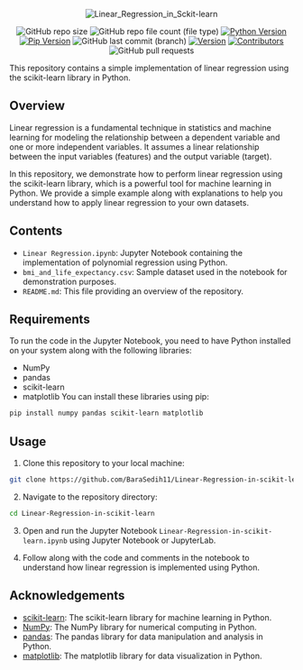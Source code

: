 
<div align=center>
  
  ![Linear_Regression_in_Sckit-learn](https://github.com/BaraSedih11/Linear-Regression-in-scikit-learn/assets/98843912/ec4a6dcb-f8c6-4808-b159-bb75eaaf95ba)


   ![GitHub repo size](https://img.shields.io/github/repo-size/BaraSedih11/Linear-Regression-in-scikit-learn) ![GitHub repo file count (file type)](https://img.shields.io/github/directory-file-count/BaraSedih11/Linear-Regression-in-scikit-learn) [![Python Version](https://img.shields.io/badge/python-3.8-blue)](https://www.python.org/downloads/release/python-380/)
[![Pip Version](https://img.shields.io/badge/pip-21.0-orange)](https://pypi.org/project/pip/21.0/)
 ![GitHub last commit (branch)](https://img.shields.io/github/last-commit/BaraSedih11/Linear-Regression-in-scikit-learn/main)
[![Version](https://img.shields.io/badge/version-v1.0.0-blue)](https://github.com/BaraSedih11/Linear-Regression-in-scikit-learn/releases/tag/v1.0.0)
[![Contributors](https://img.shields.io/github/contributors/BaraSedih11/Linear-Regression-in-scikit-learn)](https://github.com/BaraSedih11/Linear-Regression-in-scikit-learn/graphs/contributors)
![GitHub pull requests](https://img.shields.io/github/issues-pr-raw/BaraSedih11/Linear-Regression-in-scikit-learn)
  
</div>

This repository contains a simple implementation of linear regression using the scikit-learn library in Python.

## Overview
Linear regression is a fundamental technique in statistics and machine learning for modeling the relationship between a dependent variable and one or more independent variables. It assumes a linear relationship between the input variables (features) and the output variable (target).

In this repository, we demonstrate how to perform linear regression using the scikit-learn library, which is a powerful tool for machine learning in Python. We provide a simple example along with explanations to help you understand how to apply linear regression to your own datasets.

## Contents

- `Linear Regression.ipynb`: Jupyter Notebook containing the implementation of polynomial regression using Python.
- `bmi_and_life_expectancy.csv`: Sample dataset used in the notebook for demonstration purposes.
- `README.md`: This file providing an overview of the repository.


## Requirements
To run the code in the Jupyter Notebook, you need to have Python installed on your system along with the following libraries:

* NumPy
* pandas
* scikit-learn
* matplotlib
You can install these libraries using pip:

```bash
pip install numpy pandas scikit-learn matplotlib
```

## Usage

1. Clone this repository to your local machine:

```bash
git clone https://github.com/BaraSedih11/Linear-Regression-in-scikit-learn.git
```

2. Navigate to the repository directory:

```bash
cd Linear-Regression-in-scikit-learn
```

3. Open and run the Jupyter Notebook `Linear-Regression-in-scikit-learn.ipynb` using Jupyter Notebook or JupyterLab.

4. Follow along with the code and comments in the notebook to understand how linear regression is implemented using Python.


## Acknowledgements

- [scikit-learn](https://scikit-learn.org/): The scikit-learn library for machine learning in Python.
- [NumPy](https://numpy.org/): The NumPy library for numerical computing in Python.
- [pandas](https://pandas.pydata.org/): The pandas library for data manipulation and analysis in Python.
- [matplotlib](https://matplotlib.org/): The matplotlib library for data visualization in Python.
